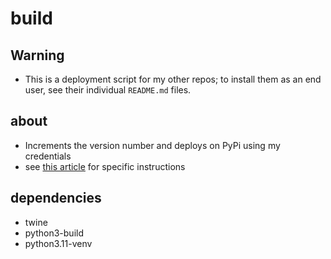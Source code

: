 # build

## Warning

- This is a deployment script for my other repos; to install them as an end user, see their individual `README.md` files.

## about

- Increments the version number and deploys on PyPi using my credentials
- see [this article](https://betterscientificsoftware.github.io/python-for-hpc/tutorials/python-pypi-packaging/) for specific instructions

## dependencies
- twine
- python3-build
- python3.11-venv